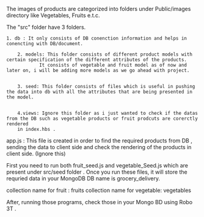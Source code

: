 The images of products are categorized into folders under Public/images directory like Vegetables, Fruits e.t.c.

The "src" folder have 3 folders.

	1. db : It only consists of DB conenction information and helps in conencting with DB/document.
	
        2. models: This folder consists of different product models with certain specification of the different attributes of the products.
                It consists of vegetable and fruit model as of now and later on, i will be adding more models as we go ahead with project.
	
        
        3. seed: This folder consists of files which is useful in pushing the data into db with all the attributes that are being presented in the model.
	
        
        4.views: Ignore this folder as i just wanted to check if the datas from the DB such as vegetable products or fruit prodcuts are corerctly rendered 
		in index.hbs .


app.js : This file is created in order to find the required products from DB , sending the data to client side and check the rendering of the products in client side. (Ignore this)


First you need to run both fruit_seed.js and vegetable_Seed.js which are present under src/seed folder . Once you run these files, it will store the requried data in your MongoDB
DB name is grocery_delivery.

collection name for fruit : fruits
collection name for vegetable: vegetables

After, running those programs, check those in your Mongo BD using Robo 3T . 
